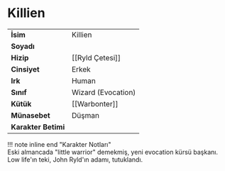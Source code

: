 # Killien   
|  |  |  
|---|---|  
| **İsim** | Killien |  
| **Soyadı** |  |  
| **Hizip** | [[Ryld Çetesi]] |  
| **Cinsiyet** | Erkek |  
| **Irk** | Human |  
| **Sınıf** | Wizard (Evocation) |  
| **Kütük** | [[Warbonter]] |  
| **Münasebet** | Düşman |  
| **Karakter Betimi** |  |  
  
  
!!! note inline end "Karakter Notları"  
	Eski almancada "little warrior" demekmiş, yeni evocation kürsü başkanı. Low life'ın teki, John Ryld'ın adamı, tutuklandı.  
	  
	  
	